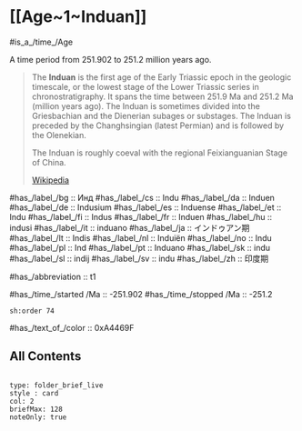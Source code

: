 # [[Age~1~Induan]]

#is_a_/time_/Age 

A time period from 251.902 to 251.2 million years ago. 

> The **Induan** is the first age of the Early Triassic epoch in the geologic timescale, or the lowest stage of the Lower Triassic series in chronostratigraphy. It spans the time between 251.9 Ma and 251.2 Ma (million years ago). The Induan is sometimes divided into the Griesbachian and the Dienerian subages or substages. The Induan is preceded by the Changhsingian (latest Permian) and is followed by the Olenekian.
>
> The Induan is roughly coeval with the regional Feixianguanian Stage of China.
>
> [Wikipedia](https://en.wikipedia.org/wiki/Induan)

#has_/label_/bg  :: Инд
#has_/label_/cs  :: Indu
#has_/label_/da  :: Induen
#has_/label_/de  :: Indusium
#has_/label_/es  :: Induense
#has_/label_/et  :: Indu
#has_/label_/fi  :: Indus
#has_/label_/fr  :: Induen
#has_/label_/hu  :: indusi
#has_/label_/it  :: induano
#has_/label_/ja  :: インドゥアン期
#has_/label_/lt  :: Indis
#has_/label_/nl  :: Induiën
#has_/label_/no  :: Indu
#has_/label_/pl  :: Ind
#has_/label_/pt  :: Induano
#has_/label_/sk  :: indu
#has_/label_/sl  :: indij
#has_/label_/sv  :: indu
#has_/label_/zh  :: 印度期

#has_/abbreviation :: t1

#has_/time_/started /Ma :: -251.902 
#has_/time_/stopped /Ma :: -251.2

    sh:order 74 

#has_/text_of_/color :: 0xA4469F

## All Contents

```folderv
```

```ccard
type: folder_brief_live
style : card
col: 2
briefMax: 128
noteOnly: true
```


